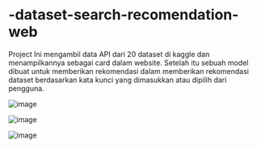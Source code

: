 ﻿# -dataset-search-recomendation-web

Project Ini mengambil data API dari 20 dataset di kaggle dan menampilkannya sebagai card dalam website. Setelah itu sebuah model dibuat untuk memberikan rekomendasi dalam memberikan rekomendasi dataset berdasarkan kata kunci yang dimasukkan atau dipilih dari pengguna. 

![image](https://github.com/user-attachments/assets/a95ade35-1f1b-4807-bb8d-79340b1d2b75)

![image](https://github.com/user-attachments/assets/f57583b3-d9c3-45c9-afe5-9234fbe1f5e6)

![image](https://github.com/user-attachments/assets/489389bd-7516-4e07-9366-d6c510791a1c)
